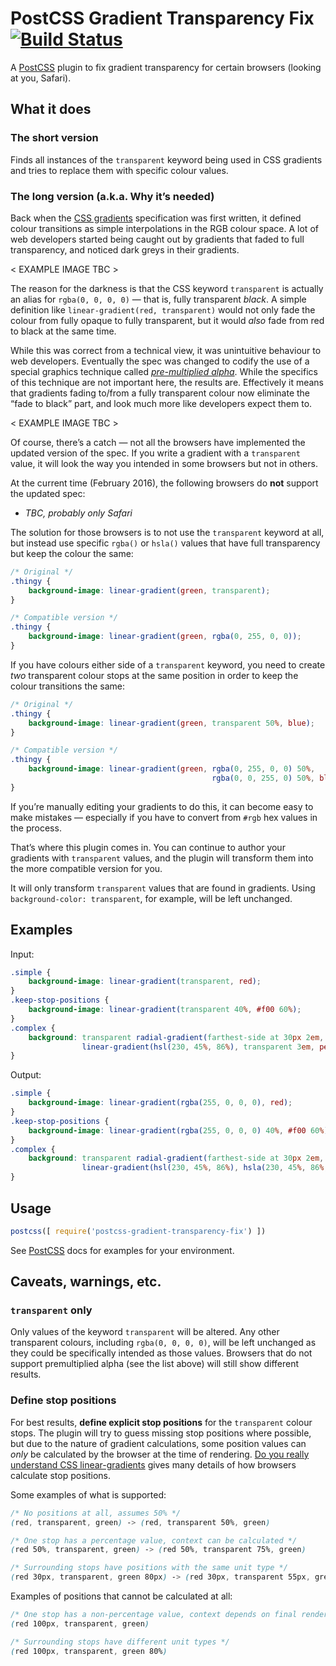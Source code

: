 # PostCSS Gradient Transparency Fix [![Build Status][ci-img]][ci]

A [PostCSS] plugin to fix gradient transparency for certain browsers (looking at you, Safari).

## What it does

### The short version

Finds all instances of the `transparent` keyword being used in CSS gradients and tries to replace them with specific colour values.


### The long version (a.k.a. Why it’s needed)

Back when the [CSS gradients] specification was first written, it defined colour transitions as simple interpolations in the RGB colour space. A lot of web developers started being caught out by gradients that faded to full transparency, and noticed dark greys in their gradients.

< EXAMPLE IMAGE TBC >

The reason for the darkness is that the CSS keyword `transparent` is actually an alias for `rgba(0, 0, 0, 0)` — that is, fully transparent _black_. A simple definition like `linear-gradient(red, transparent)` would not only fade the colour from fully opaque to fully transparent, but it would _also_ fade from red to black at the same time.

While this was correct from a technical view, it was unintuitive behaviour to web developers. Eventually the spec was changed to codify the use of a special graphics technique called _[pre-multiplied alpha][premul]_. While the specifics of this technique are not important here, the results are. Effectively it means that gradients fading to/from a fully transparent colour now eliminate the “fade to black” part, and look much more like developers expect them to.

< EXAMPLE IMAGE TBC >

Of course, there’s a catch — not all the browsers have implemented the updated version of the spec. If you write a gradient with a `transparent` value, it will look the way you intended in some browsers but not in others.

At the current time (February 2016), the following browsers do **not** support the updated spec:

* _TBC, probably only Safari_

The solution for those browsers is to not use the `transparent` keyword at all, but instead use specific `rgba()` or `hsla()` values that have full transparency but keep the colour the same:

```css
/* Original */
.thingy {
    background-image: linear-gradient(green, transparent);
}

/* Compatible version */
.thingy {
    background-image: linear-gradient(green, rgba(0, 255, 0, 0));
}
```

If you have colours either side of a `transparent` keyword, you need to create _two_ transparent colour stops at the same position in order to keep the colour transitions the same:

```css
/* Original */
.thingy {
    background-image: linear-gradient(green, transparent 50%, blue);
}

/* Compatible version */
.thingy {
    background-image: linear-gradient(green, rgba(0, 255, 0, 0) 50%,
                                             rgba(0, 0, 255, 0) 50%, blue);
}
```

If you’re manually editing your gradients to do this, it can become easy to make mistakes — especially if you have to convert from `#rgb` hex values in the process.

That’s where this plugin comes in. You can continue to author your gradients with `transparent` values, and the plugin will transform them into the more compatible version for you.

It will only transform `transparent` values that are found in gradients. Using `background-color: transparent`, for example, will be left unchanged.


## Examples

Input:
```css
.simple {
    background-image: linear-gradient(transparent, red);
}
.keep-stop-positions {
    background-image: linear-gradient(transparent 40%, #f00 60%);
}
.complex {
    background: transparent radial-gradient(farthest-side at 30px 2em, red, transparent),
                linear-gradient(hsl(230, 45%, 86%), transparent 3em, peachpuff);
}
```

Output:
```css
.simple {
    background-image: linear-gradient(rgba(255, 0, 0, 0), red);
}
.keep-stop-positions {
    background-image: linear-gradient(rgba(255, 0, 0, 0) 40%, #f00 60%);
}
.complex {
    background: transparent radial-gradient(farthest-side at 30px 2em, red, rgba(255, 0, 0, 0)),
                linear-gradient(hsl(230, 45%, 86%), hsla(230, 45%, 86%, 0) 3em, rgba(255, 218, 185, 0) 3em, peachpuff);
}
```

## Usage

```js
postcss([ require('postcss-gradient-transparency-fix') ])
```

See [PostCSS] docs for examples for your environment.

## Caveats, warnings, etc.

### `transparent` only

Only values of the keyword `transparent` will be altered. Any other transparent colours, including `rgba(0, 0, 0, 0)`, will be left unchanged as they could be specifically intended as those values. Browsers that do not support premultiplied alpha (see the list above) will still show different results.

### Define stop positions

For best results, **define explicit stop positions** for the `transparent` colour stops. The plugin will try to guess missing stop positions where possible, but due to the nature of gradient calculations, some position values can _only_ be calculated by the browser at the time of rendering. [Do you really understand CSS linear-gradients](linear-brosset) gives many details of how browsers calculate stop positions.

Some examples of what is supported:

```css
/* No positions at all, assumes 50% */
(red, transparent, green) -> (red, transparent 50%, green)

/* One stop has a percentage value, context can be calculated */
(red 50%, transparent, green) -> (red 50%, transparent 75%, green)

/* Surrounding stops have positions with the same unit type */
(red 30px, transparent, green 80px) -> (red 30px, transparent 55px, green 80px)
```

Examples of positions that cannot be calculated at all:

```css
/* One stop has a non-percentage value, context depends on final rendered size */
(red 100px, transparent, green)

/* Surrounding stops have different unit types */
(red 100px, transparent, green 80%)
```


[PostCSS]: https://github.com/postcss/postcss
[ci-img]:  https://travis-ci.org/gilmoreorless/postcss-gradient-transparency-fix.svg
[ci]:      https://travis-ci.org/gilmoreorless/postcss-gradient-transparency-fix
[CSS gradients]:  https://www.w3.org/TR/css3-images/
[premul]:         https://www.w3.org/TR/2012/CR-css3-images-20120417/#color-stop-syntax
[linear-brosset]: https://medium.com/@patrickbrosset/do-you-really-understand-css-linear-gradients-631d9a895caf
